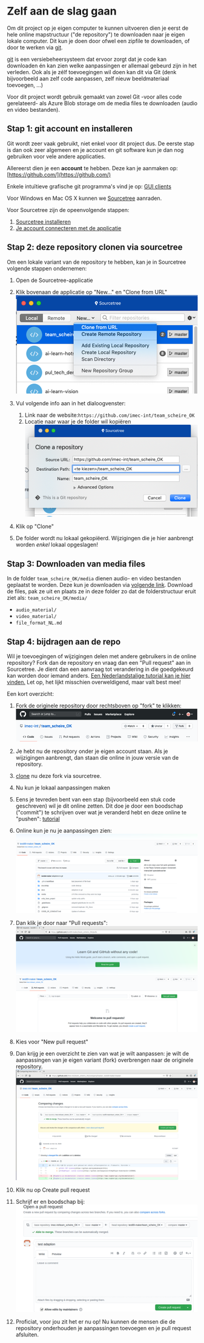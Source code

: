 # Zelf aan de slag gaan

Om dit project op je eigen computer te kunnen uitvoeren dien je eerst de hele online mapstructuur ("de repository") te downloaden naar je eigen lokale computer. Dit kun je doen door ofwel een zipfile te downloaden, of door te werken via [git](https://git-scm.com/).

[git](https://git-scm.com/) is een versiebeheersysteem dat ervoor zorgt dat je code kan downloaden én kan zien welke aanpassingen er allemaal gebeurd zijn in het verleden. Ook als je zélf toevoegingen wil doen kan dit via Git (denk bijvoorbeeld aan zelf code aanpassen, zelf nieuw beeldmateriaal toevoegen, ...)

Voor dit project wordt gebruik gemaakt van zowel Git -voor alles code gerelateerd- als Azure Blob storage om de media files te downloaden (audio en video bestanden).

## Stap 1: git account en installeren

Git wordt zeer vaak gebruikt, niet enkel voor dit project dus. De eerste stap is dan ook zeer algemeen en je account en git software kun je dan nog gebruiken voor vele andere applicaties.

Allereerst dien je een **account** te hebben. Deze kan je aanmaken op: [https://github.com/](https://github.com/)


Enkele intuïtieve grafische git programma's vind je op: [GUI clients](https://git-scm.com/downloads/guis/)

Voor Windows en Mac OS X kunnen we [Sourcetree](https://www.sourcetreeapp.com/) aanraden.

Voor Sourcetree zijn de opeenvolgende stappen:

1. [Sourcetree installeren](https://confluence.atlassian.com/get-started-with-sourcetree/install-sourcetree-847359094.html)
2. [Je account connecteren met de applicatie](https://confluence.atlassian.com/get-started-with-sourcetree/connect-your-bitbucket-or-github-account-847359096.html)

## Stap 2: deze repository clonen via sourcetree

Om een lokale variant van de repository te hebben, kan je in Sourcetree volgende stappen ondernemen:

1. Open de Sourcetree-applicatie
2. Klik bovenaan de applicatie op "New..." en "Clone from URL" 
![sourcetree](images/sourcetree1.png)
3. Vul volgende info aan in het dialoogvenster:
	1. Link naar de website:`https://github.com/imec-int/team_scheire_OK`
	2. Locatie naar waar je de folder wil kopiëren
![sourcetree2](images/sourcetree2.png)

4. Klik op "Clone"
5. De folder wordt nu lokaal gekopiëerd. Wijzigingen die je hier aanbrengt worden *enkel* lokaal opgeslagen!



## Stap 3: Downloaden van media files

In de folder `team_scheire_OK/media` dienen audio- en video bestanden geplaatst te worden. Deze kun je downloaden via [volgende link](https://teamscheire2020.blob.core.windows.net/operatiekwartier/files.zip). Download de files, pak ze uit en plaats ze in deze folder zo dat de folderstructuur eruit ziet als:
`team_scheire_OK/media/`

* `audio_material/`
* `video_material/`
* `file_format_NL.md`

## Stap 4: bijdragen aan de repo
Wil je toevoegingen of wijzigingen delen met andere gebruikers in de online repository? Fork dan de repository en vraag dan een "Pull request" aan in Sourcetree. Je dient dan een aanvraag tot verandering in die goedgekeurd kan worden door iemand anders. [Een Nederlandstalige tutorial kan je hier vinden.](https://git-scm.com/book/nl/v2/GitHub-Aan-een-project-bijdragen) Let op, het lijkt misschien overweldigend, maar valt best mee!

Een kort overzicht:

1. Fork de originele repository door rechtsboven op "fork" te klikken:
![](./images/fork.png)

2. Je hebt nu de repository onder je eigen account staan. Als je wijzigingen aanbrengt, dan staan die online in jouw versie van de repository.
3. [clone](#Stap-2:-deze-repository-clonen-via-sourcetree) nu deze fork via sourcetree.
4. Nu kun je lokaal aanpassingen maken
5. Eens je tevreden bent van een stap (bijvoorbeeld een stuk code geschreven) wil je dit online zetten. Dit doe je door een boodschap ("commit") te schrijven over wat je veranderd hebt en deze online te "pushen": [tutorial](https://confluence.atlassian.com/sourcetreekb/commit-push-and-pull-a-repository-on-sourcetree-785616067.html)
6. Online kun je nu je aanpassingen zien: ![](./images/online_aanpassingen.png)
7. Dan klik je door naar "Pull requests": ![](./images/pr1.png)
8. Kies voor "New pull request"
9. Dan krijg je een overzicht te zien van wat je wilt aanpassen: je wilt de aanpassingen van je eigen variant (fork) overbrengen naar de originele repository. ![](./images/pr2.png)
10. Klik nu op Create pull request
11. Schrijf er en boodschap bij: ![](./images/pr3.png)
12. Proficiat, voor jou zit het er nu op! Nu kunnen de mensen die de repository onderhouden je aanpassingen toevoegen en je pull request afsluiten.